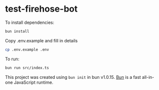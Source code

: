 # test-firehose-bot

To install dependencies:

```bash
bun install
```
Copy .env.example and fill in details
```bash
cp .env.example .env
```

To run:

```bash
bun run src/index.ts
```

This project was created using `bun init` in bun v1.0.15. [Bun](https://bun.sh) is a fast all-in-one JavaScript runtime.
